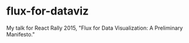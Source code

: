 # flux-for-dataviz
My talk for React Rally 2015, "Flux for Data Visualization: A Preliminary Manifesto."
